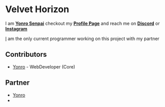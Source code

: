 # Velvet Horizon

I am [**Yonro Senpai**](https://github.com/yonro-senpai) checkout my [**Profile Page**](https://yonro-senpai.github.io/landing-page/) and reach me on [**Discord**](https://discord.gg/BxkuyA8B4R) or  [**Instagram**](https://www.instagram.com/yonro.dev/) 

[I](https://github.com/yonro-senpai) am the only current programmer working on this project with my partner []() 
## Contributors
- [Yonro](https://github.com/yonro-senpai) - WebDeveloper (Core)
## Partner
- [Yonro](https://github.com/yonro-senpai)
- []()